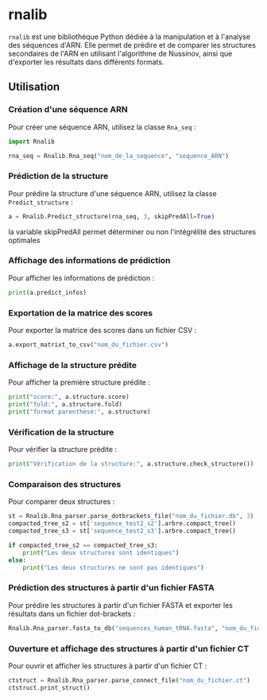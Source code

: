 # rnalib

`rnalib` est une bibliothèque Python dédiée à la manipulation et à l'analyse des séquences d'ARN. Elle permet de prédire et de comparer les structures secondaires de l'ARN en utilisant l'algorithme de Nussinov, ainsi que d'exporter les résultats dans différents formats.

## Utilisation

### Création d'une séquence ARN

Pour créer une séquence ARN, utilisez la classe `Rna_seq` :

```python
import Rnalib

rna_seq = Rnalib.Rna_seq("nom_de_la_sequence", "sequence_ARN")
```

### Prédiction de la structure

Pour prédire la structure d'une séquence ARN, utilisez la classe `Predict_structure` :

```python
a = Rnalib.Predict_structure(rna_seq, 3, skipPredAll=True)
```
la variable skipPredAll permet déterminer ou non l'intégrélité des structures optimales

### Affichage des informations de prédiction

Pour afficher les informations de prédiction :

```python
print(a.predict_infos)
```

### Exportation de la matrice des scores

Pour exporter la matrice des scores dans un fichier CSV :

```python
a.export_matrixt_to_csv("nom_du_fichier.csv")
```

### Affichage de la structure prédite

Pour afficher la première structure prédite :

```python
print("score:", a.structure.score)
print("fold:", a.structure.fold)
print("format parenthèsé:", a.structure)
```

### Vérification de la structure

Pour vérifier la structure prédite :

```python
print("Vérification de la structure:", a.structure.check_structure())
```

### Comparaison des structures

Pour comparer deux structures :

```python
st = Rnalib.Rna_parser.parse_dotbrackets_file("nom_du_fichier.db", 3)
compacted_tree_s2 = st['sequence_test2_s2'].arbre.compact_tree()
compacted_tree_s3 = st['sequence_test2_s3'].arbre.compact_tree()

if compacted_tree_s2 == compacted_tree_s3:
    print("Les deux structures sont identiques")
else:
    print("Les deux structures ne sont pas identiques")
```

### Prédiction des structures à partir d'un fichier FASTA

Pour prédire les structures à partir d'un fichier FASTA et exporter les résultats dans un fichier dot-brackets :

```python
Rnalib.Rna_parser.fasta_to_db("sequences_human_tRNA.fasta", "nom_du_fichier.db")
```

### Ouverture et affichage des structures à partir d'un fichier CT

Pour ouvrir et afficher les structures à partir d'un fichier CT :

```python
ctstruct = Rnalib.Rna_parser.parse_connect_file("nom_du_fichier.ct")
ctstruct.print_struct()
```
